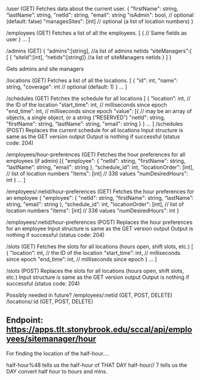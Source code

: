 /user (GET)
Fetches data about the current user.
{
    "firstName": string,
    “lastName”: string,
    "netId": string,
    "email": string
    "isAdmin": bool,  // optional (default: false)
    "managesSites": [int]  // optional (a list of location numbers)
}

/employees (GET)
Fetches a list of all the employees.
[
    {
        // Same fields as user
    }
    ...
]

/admins (GET)
{
“admins”:[string], //a list of admins netids
“siteManagers”:{
[
{
“siteId”:[int], “netids”:[string]}  //a list of siteManagers netids
}
]
}

Gets admins and site managers


/locations (GET)
Fetches a list of all the locations.
[
    {
        "id": int,
        "name": string,
        "coverage": int  // optional (default: 1)
    }
    ...
]


/schedules (GET)
Fetches the schedule for all locations
[
    {
             "location”: int,  // the ID of the location
	  "start_time”: int,  // milliseconds since epoch
              "end_time”: int,  // milliseconds since epoch
              "value": [{  // may be an array of objects, a single object, or a string (“RESERVED”)
      "netId": string,
   	      "firstName": string,
    	      “lastName”: string,
                  "email": string
    }
    }
    ...
]
/schedules (POST)
Replaces the current schedule for all locations
Input structure is same as the GET version output
Output is nothing if successful (status code: 204)

/employees/hour-preferences (GET)
Fetches the hour preferences for all employees (if admin)
[{
    "employee": {
        "netId": string,
        "firstName": string,
        “lastName”: string,
        "email": string
      },
      “schedule_id”: int,
      "locationOrder":  [int],  // list of location numbers
      "items": [int]  // 336 values
      "numDesiredHours": int
}
...
]










/employees/:netid/hour-preferences (GET)
Fetches the hour preferences for an employee
{
    "employee": {
        "netId": string,
        "firstName": string,
        “lastName”: string,
        "email": string
      },
      “schedule_id”: int,
      "locationOrder":  [int],  // list of location numbers
      "items": [int]  // 336 values
      "numDesiredHours": int
}

/employees/:netid/hour-preferences (POST)
Replaces the hour preferences for an employee
Input structure is same as the GET version output
Output is nothing if successful (status code: 204)

/slots (GET)
Fetches the slots for all locations (hours open, shift slots, etc.)
[
    {
             "location”: int,  // the ID of the location
	  "start_time”: int,  // milliseconds since epoch
              "end_time”: int,  // milliseconds since epoch
    }
    ...
]

/slots (POST)
Replaces the slots for all locations (hours open, shift slots, etc.)
Input structure is same as the GET version output
Output is nothing if successful (status code: 204)


Possibly needed in future?
/employees/:netid (GET, POST, DELETE)
/locations/:id (GET, POST, DELETE)

Endpoint:
https://apps.tlt.stonybrook.edu/sccal/api/employees/sitemanager/hour
---
For finding the location of the half-hour….

half-hour%48 tells us the half-hour of THAT DAY
half-hour// 7 tells us the DAY
convert half hour to hours and mins.

